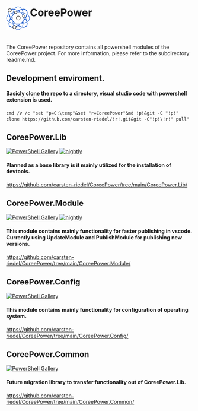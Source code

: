 # <img src="https://raw.githubusercontent.com/carsten-riedel/CoreePower/main/res/logo_64.png" align="left" />CoreePower
<br clear="left"/>

<br>


The CoreePower repository contains all powershell modules of the CoreePower project.
For more information, please refer to the subdirectory readme.md.

## Development enviroment.
#### Basicly clone the repo to a directory, visual studio code with powershell extension is used.
```
cmd /v /c "set "p=C:\temp"&set "r=CoreePower"&md !p!&git -C "!p!" clone https://github.com/carsten-riedel/!r!.git&git -C"!p!\!r!" pull"
```


## CoreePower.Lib
[![PowerShell Gallery](https://img.shields.io/powershellgallery/v/CoreePower.Lib?label=PowerShellGallery&labelColor=5391FE&logo=PowerShell&logoColor=white)](https://www.powershellgallery.com/packages/CoreePower.Lib) [![nightly](https://github.com/carsten-riedel/CoreePower/actions/workflows/nightly.yml/badge.svg)](https://github.com/carsten-riedel/CoreePower/actions/workflows/nightly.yml)
#### Planned as a base library is it mainly utilized for the installation of devtools.
https://github.com/carsten-riedel/CoreePower/tree/main/CoreePower.Lib/

## CoreePower.Module
[![PowerShell Gallery](https://img.shields.io/powershellgallery/v/CoreePower.Module?label=PowerShellGallery&labelColor=5391FE&logo=PowerShell&logoColor=white)](https://www.powershellgallery.com/packages/CoreePower.Module)
[![nightly](https://github.com/carsten-riedel/CoreePower/actions/workflows/nightly.yml/badge.svg)](https://github.com/carsten-riedel/CoreePower/actions/workflows/nightly.yml)
#### This module contains mainly functionality for faster publishing in vscode. Currently using UpdateModule and PublishModule for publishing new versions.
https://github.com/carsten-riedel/CoreePower/tree/main/CoreePower.Module/

## CoreePower.Config
[![PowerShell Gallery](https://img.shields.io/powershellgallery/v/CoreePower.Config?label=PowerShellGallery&labelColor=5391FE&logo=PowerShell&logoColor=white)](https://www.powershellgallery.com/packages/CoreePower.Config)
#### This module contains mainly functionality for configuration of operating system.
https://github.com/carsten-riedel/CoreePower/tree/main/CoreePower.Config/

## CoreePower.Common
[![PowerShell Gallery](https://img.shields.io/powershellgallery/v/CoreePower.Common?label=PowerShellGallery&labelColor=5391FE&logo=PowerShell&logoColor=white)](https://www.powershellgallery.com/packages/CoreePower.Common)
#### Future migration library to transfer functionality out of CoreePower.Lib.
https://github.com/carsten-riedel/CoreePower/tree/main/CoreePower.Common/
